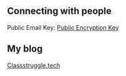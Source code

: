 ## Connecting with people

Public Email Key: [Public Encryption Key](https://github.com/bohemianchic/JeanDinco/tree/main/pek_email)

## My blog

[Classstruggle.tech](www.classstruggle.tech)
